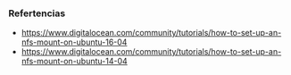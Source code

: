### Refertencias
* https://www.digitalocean.com/community/tutorials/how-to-set-up-an-nfs-mount-on-ubuntu-16-04
* https://www.digitalocean.com/community/tutorials/how-to-set-up-an-nfs-mount-on-ubuntu-14-04
